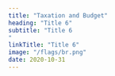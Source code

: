 ```yaml
---
title: "Taxation and Budget"
heading: "Title 6"
subtitle: "Title 6
"
linkTitle: "Title 6"
image: "/flags/br.png"
date: 2020-10-31
---
```

